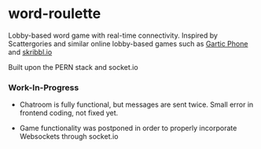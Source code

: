 # word-roulette
Lobby-based word game with real-time connectivity. Inspired by Scattergories and similar online lobby-based games such as [Gartic Phone]([url](https://garticphone.com/)) and [skribbl.io]([url](https://skribbl.io/))

Built upon the PERN stack and socket.io

### Work-In-Progress

- Chatroom is fully functional, but messages are sent twice. Small error in frontend coding, not fixed yet.

- Game functionality was postponed in order to properly incorporate Websockets through socket.io
